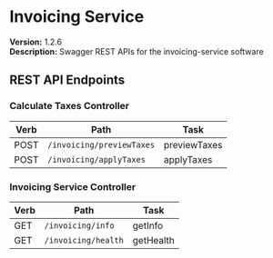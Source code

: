 # Invoicing Service

**Version:** 1.2.6  
**Description:** Swagger REST APIs for the invoicing-service software  


## REST API Endpoints

### Calculate Taxes Controller
| Verb | Path | Task |
|------|------|------|
| POST | `/invoicing/previewTaxes` | previewTaxes |
| POST | `/invoicing/applyTaxes` | applyTaxes |

### Invoicing Service Controller
| Verb | Path | Task |
|------|------|------|
| GET | `/invoicing/info` | getInfo |
| GET | `/invoicing/health` | getHealth |

